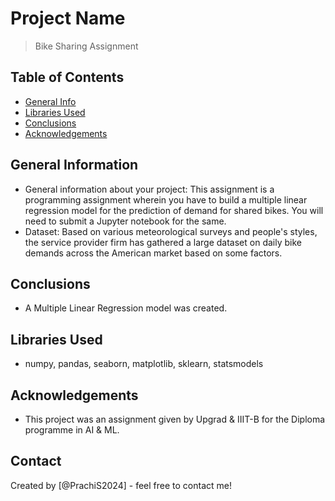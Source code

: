 # Project Name
> Bike Sharing Assignment


## Table of Contents
* [General Info](#general-information)
* [Libraries Used](#libraries-used)
* [Conclusions](#conclusions)
* [Acknowledgements](#acknowledgements)

<!-- You can include any other section that is pertinent to your problem -->

## General Information
- General information about your project: This assignment is a programming assignment wherein you have to build a multiple linear regression model for the prediction of demand for shared bikes. You will need to submit a Jupyter notebook for the same. 
- Dataset: Based on various meteorological surveys and people's styles, the service provider firm has gathered a large dataset on daily bike demands across the American market based on some factors.

<!-- You don't have to answer all the questions - just the ones relevant to your project. -->

## Conclusions
- A Multiple Linear Regression model was created.
<!-- You don't have to answer all the questions - just the ones relevant to your project. -->


## Libraries Used
- numpy, pandas, seaborn, matplotlib, sklearn, statsmodels

<!-- As the libraries versions keep on changing, it is recommended to mention the version of library used in this project -->

## Acknowledgements
- This project was an assignment given by Upgrad & IIIT-B for the Diploma programme in AI & ML.

## Contact
Created by [@PrachiS2024] - feel free to contact me!


<!-- Optional -->
<!-- ## License -->
<!-- This project is open source and available under the [... License](). -->

<!-- You don't have to include all sections - just the one's relevant to your project -->